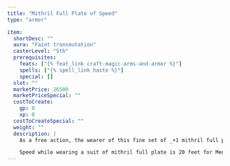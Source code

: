 ```yaml
---
title: "Mithril Full Plate of Speed"
type: "armor"

item:
  shortDesc: ""
  aura: "Faint transmutation"
  casterLevel: "5th"
  prerequisites:
    feats: ["{% feat_link craft-magic-arms-and-armor %}"]
    spells: ["{% spell_link haste %}"]
    special: []
  slot: ""
  marketPrice: 26500
  marketPriceSpecial: ""
  costToCreate:
    gp: 0
    xp: 0
  costToCreateSpecial: ""
  weight: ""
  description: |
    As a free action, the wearer of this fine set of _+1 mithril full plate_ can activate it, enabling her to act as though affected by a {% spell_link haste %} spell for up to 10 rounds each day. The duration of the {% spell_link haste %} effect need not be consecutive rounds.

    Speed while wearing a suit of mithril full plate is 20 feet for Medium creatures, or 15 feet for Small. The armor has an arcane spell failure chance of 25%, a maximum Dexterity bonus of +3, and an armor check penalty of -3. It is considered medium armor and weighs 25 pounds.
---
```

